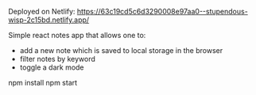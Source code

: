 Deployed on Netlify: 
https://63c19cd5c6d3290008e97aa0--stupendous-wisp-2c15bd.netlify.app/


Simple react notes app that allows one to:

- add a new note which is saved to local storage in the browser
- filter notes by keyword
- toggle a dark mode

npm install npm start
